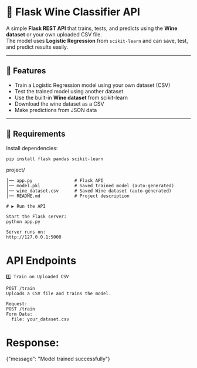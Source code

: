 # 🍷 Flask Wine Classifier API

A simple **Flask REST API** that trains, tests, and predicts using the **Wine dataset** or your own uploaded CSV file.  
The model uses **Logistic Regression** from `scikit-learn` and can save, test, and predict results easily.

---

## 🚀 Features
- Train a Logistic Regression model using your own dataset (CSV)
- Test the trained model using another dataset
- Use the built-in **Wine dataset** from scikit-learn
- Download the wine dataset as a CSV
- Make predictions from JSON data

---

## 🧠 Requirements
Install dependencies:
```bash
pip install flask pandas scikit-learn
```

project/
```
│── app.py                # Flask API
│── model.pkl             # Saved trained model (auto-generated)
│── wine_dataset.csv      # Saved Wine dataset (auto-generated)
│── README.md             # Project description
```
```
# ▶️ Run the API

Start the Flask server:
python app.py

Server runs on:
http://127.0.0.1:5000
```
# API Endpoints
```
1️⃣ Train on Uploaded CSV

POST /train
Uploads a CSV file and trains the model.

Request:
POST /train
Form Data:
  file: your_dataset.csv
```
# Response:

{"message": "Model trained successfully"}
